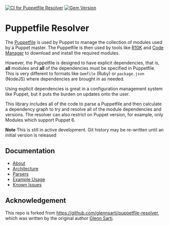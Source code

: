 [![CI for Puppetfile Resolver](https://github.com/glennsarti/puppetfile-resolver/workflows/CI%20for%20Puppetfile%20Resolver/badge.svg)](https://github.com/glennsarti/puppetfile-resolver/actions?query=workflow%3A%22CI+for+Puppetfile+Resolver%22)
[![Gem Version](https://img.shields.io/gem/v/puppetfile-resolver)](https://rubygems.org/gems/puppetfile-resolver)

# Puppetfile Resolver

The [Puppetfile](https://puppet.com/docs/pe/latest/puppetfile.html) is used by Puppet to manage the collection of modules used by a Puppet master. The Puppetfile is then used by tools like [R10K](https://github.com/puppetlabs/r10k) and [Code Manager](https://puppet.com/docs/pe/latest/code_mgr_how_it_works.html#how-code-manager-works) to download and install the required modules.

However, the Puppetfile is designed to have explicit dependencies, that is, **all** modules and **all** of the dependencies must be specified in Puppetfile. This is very different to formats like `Gemfile` (Ruby) or `package.json` (NodeJS) where dependencies are brought in as needed.

Using explicit dependencies is great in a configuration management system like Puppet, but it puts the burden on updates onto the user.

This library includes all of the code to parse a Puppetfile and then calculate a dependency graph to try and resolve all of the module dependencies and versions. The resolver can also restrict on Puppet version, for example, only Modules which support Puppet 6.

**Note** This is still in active development. Git history may be re-written until an initial version is released

## Documentation

- [About](https://glennsarti.github.io/puppetfile-resolver/)
- [Architecture](https://glennsarti.github.io/puppetfile-resolver/architecture)
- [Parsers](https://glennsarti.github.io/puppetfile-resolver/parsers)
- [Example Usage](https://glennsarti.github.io/puppetfile-resolver/example_usage)
- [Known Issues](https://glennsarti.github.io/puppetfile-resolver/known_issues)

## Acknowledgement

This repo is forked from https://github.com/glennsarti/puppetfile-resolver, which was written by the original author [Glenn Sarti](https://github.com/glennsarti).
